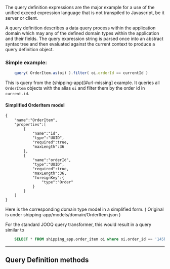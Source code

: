The query definition expressions are the major example for a use of the unified exceed expression language that is not
transpiled to Javascript, be it server or client.

A query definition describes a data query process within the application domain which may any of the defined domain types within 
the application and their fields. The query expression string is parsed once into an abstract syntax tree and then evaluated
against the current context to produce a query definition object.

### Simple example:

```js
    query( OrderItem.as(oi) ).filter( oi.orderId == currentId )
```

This is query from the (shipping-app)[#url-missing] example. It queries all `OrderItem` objects with the alias `oi` and 
filter them by the order id in `current.id`. 

#### Simplified OrderItem model

```
{
    "name":"OrderItem",
    "properties":[
        {
            "name":"id",
            "type":"UUID",
            "required":true,
            "maxLength":36
        },
        {
            "name":"orderId",
            "type":"UUID",
            "required":true,
            "maxLength":36,
            "foreignKey":{
                "type":"Order"
            }
        }
    ]
}
```
Here is the corresponding domain type model in a simplified form. ( Original is under shipping-app/models/domain/OrderItem.json )

For the standard JOOQ query transformer, this would result in a query similar to

```sql
    SELECT * FROM shipping_app.order_item oi where oi.order_id == '145bf30d-43ae-4e94-9607-ea8a9acab359' 
```
---

## Query Definition methods

